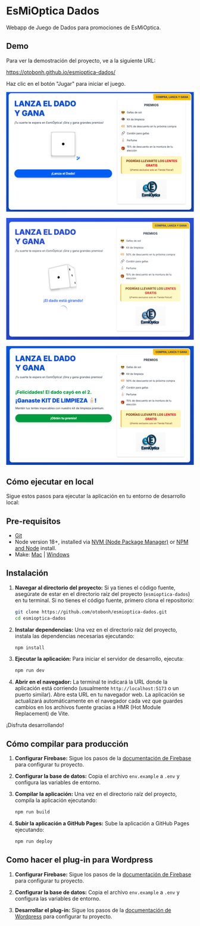 # EsMiOptica Dados

Webapp de Juego de Dados para promociones de EsMiOptica.

## Demo

Para ver la demostración del proyecto, ve a la siguiente URL:

https://otobonh.github.io/esmioptica-dados/

Haz clic en el botón "Jugar" para iniciar el juego.

![Paso 1](readme_assets/Esmioptica-Dados-2025-06-08_01.png)

![Paso 2](readme_assets/Esmioptica-Dados-2025-06-08_02.png)

![Paso 3](readme_assets/Esmioptica-Dados-2025-06-08_03.png)

## Cómo ejecutar en local

Sigue estos pasos para ejecutar la aplicación en tu entorno de desarrollo local:

## Pre-requisitos

- [Git](https://www.atlassian.com/git/tutorials/install-git)
- Node version 18+, installed via [NVM (Node Package Manager)](https://nodejs.org/en/download/package-manager) or [NPM and Node](https://nodejs.org/en/download) install.
- Make: [Mac](https://formulae.brew.sh/formula/make) | [Windows](https://stackoverflow.com/questions/32127524/how-to-install-and-use-make-in-windows)

## Instalación

1.  **Navegar al directorio del proyecto:**
    Si ya tienes el código fuente, asegúrate de estar en el directorio raíz del proyecto (`esmioptica-dados`) en tu terminal.
    Si no tienes el código fuente, primero clona el repositorio:
    ```bash
    git clone https://github.com/otobonh/esmioptica-dados.git
    cd esmioptica-dados
    ```

2.  **Instalar dependencias:**
    Una vez en el directorio raíz del proyecto, instala las dependencias necesarias ejecutando:
    ```bash
    npm install
    ```

3.  **Ejecutar la aplicación:**
    Para iniciar el servidor de desarrollo, ejecuta:
    ```bash
    npm run dev
    ```

4.  **Abrir en el navegador:**
    La terminal te indicará la URL donde la aplicación está corriendo (usualmente `http://localhost:5173` o un puerto similar). Abre esta URL en tu navegador web.
    La aplicación se actualizará automáticamente en el navegador cada vez que guardes cambios en los archivos fuente gracias a HMR (Hot Module Replacement) de Vite.

¡Disfruta desarrollando!

## Cómo compilar para producción

1. **Configurar Firebase:**
    Sigue los pasos de la [documentación de Firebase](./README_FIREBASE_DATABASE.md) para configurar tu proyecto.

2. **Configurar la base de datos:**
    Copia el archivo `env.example` a `.env` y configura las variables de entorno.

3. **Compilar la aplicación:**
    Una vez en el directorio raíz del proyecto, compila la aplicación ejecutando:
    ```bash
    npm run build
    ```

4. **Subir la aplicación a GitHub Pages:**
    Sube la aplicación a GitHub Pages ejecutando:
    ```bash
    npm run deploy
    ```

## Como hacer el plug-in para Wordpress

1. **Configurar Firebase:**
    Sigue los pasos de la [documentación de Firebase](./README_FIREBASE_DATABASE.md) para configurar tu proyecto.

2. **Configurar la base de datos:**
    Copia el archivo `env.example` a `.env` y configura las variables de entorno.
    
3. **Desarrollar el plug-in:**
    Sigue los pasos de la [documentación de Wordpress](./README_WORDPRESS_PLUGIN.md) para configurar tu proyecto.
